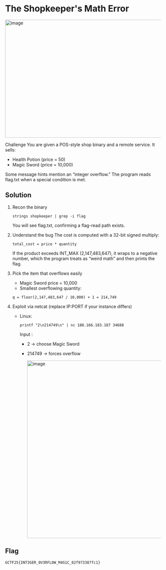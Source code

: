 # The Shopkeeper's Math Error
<img width="800" height="381" alt="image" src="https://github.com/user-attachments/assets/f159b6b0-9267-4406-9401-9c8ef4091dbc" />

Challenge
You are given a POS-style shop binary and a remote service. It sells:
- Health Potion (price = 50)
- Magic Sword (price = 10,000)

Some message hints mention an “integer overflow.” The program reads flag.txt when a special condition is met.

## Solution
1. Recon the binary
   ```
   strings shopkeeper | grep -i flag
   ```
   You will see flag.txt, confirming a flag-read path exists.
   
3. Understand the bug
   The cost is computed with a 32-bit signed multiply:
   ```
   total_cost = price * quantity
   ```
   If the product exceeds INT_MAX (2,147,483,647), it wraps to a negative number, which the program treats as “weird math” and then prints the flag.

3. Pick the item that overflows easily
   - Magic Sword price = 10,000
   - Smallest overflowing quantity:
    ```
    q = floor(2,147,483,647 / 10,000) + 1 = 214,749
    ```
4. Exploit via netcat (replace IP:PORT if your instance differs)
   - Linux:
     ```
     printf "2\n214749\n" | nc 188.166.183.187 34688
     ```
     Input :
     - 2 → choose Magic Sword
     - 214749 → forces overflow
     
       <img width="680" height="574" alt="image" src="https://github.com/user-attachments/assets/c9b1c99e-7249-44cc-9d99-3822e6bfdcbc" />

## Flag

```flag
GCTF25{INT3GER_0V3RFLOW_M4G1C_82f973387fc1}
```
